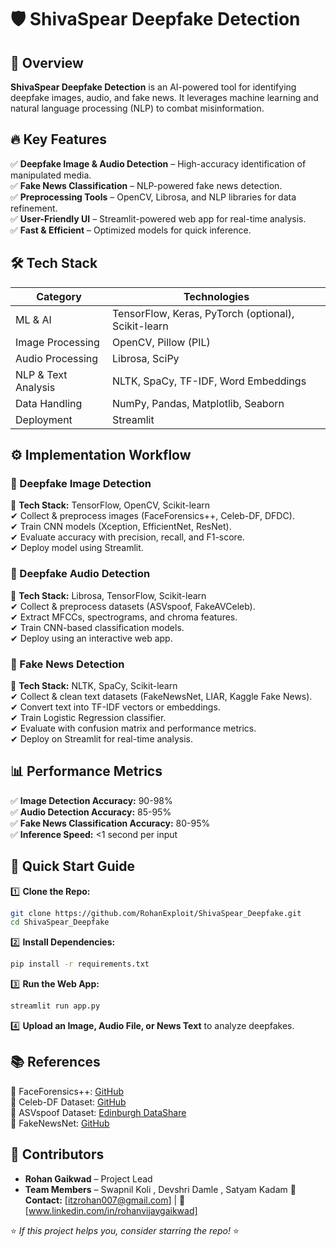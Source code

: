 # 🛡️ ShivaSpear Deepfake Detection

## 🚀 Overview
**ShivaSpear Deepfake Detection** is an AI-powered tool for identifying deepfake images, audio, and fake news. It leverages machine learning and natural language processing (NLP) to combat misinformation.

## 🔥 Key Features
✅ **Deepfake Image & Audio Detection** – High-accuracy identification of manipulated media.  
✅ **Fake News Classification** – NLP-powered fake news detection.  
✅ **Preprocessing Tools** – OpenCV, Librosa, and NLP libraries for data refinement.  
✅ **User-Friendly UI** – Streamlit-powered web app for real-time analysis.  
✅ **Fast & Efficient** – Optimized models for quick inference.  

## 🛠️ Tech Stack
| **Category**        | **Technologies** |
|---------------------|-----------------|
| ML & AI            | TensorFlow, Keras, PyTorch (optional), Scikit-learn |
| Image Processing   | OpenCV, Pillow (PIL) |
| Audio Processing   | Librosa, SciPy |
| NLP & Text Analysis | NLTK, SpaCy, TF-IDF, Word Embeddings |
| Data Handling      | NumPy, Pandas, Matplotlib, Seaborn |
| Deployment         | Streamlit |

## ⚙️ Implementation Workflow

### 🔹 Deepfake Image Detection
📌 **Tech Stack:** TensorFlow, OpenCV, Scikit-learn  
✔ Collect & preprocess images (FaceForensics++, Celeb-DF, DFDC).  
✔ Train CNN models (Xception, EfficientNet, ResNet).  
✔ Evaluate accuracy with precision, recall, and F1-score.  
✔ Deploy model using Streamlit.  

### 🔹 Deepfake Audio Detection
📌 **Tech Stack:** Librosa, TensorFlow, Scikit-learn  
✔ Collect & preprocess datasets (ASVspoof, FakeAVCeleb).  
✔ Extract MFCCs, spectrograms, and chroma features.  
✔ Train CNN-based classification models.  
✔ Deploy using an interactive web app.  

### 🔹 Fake News Detection
📌 **Tech Stack:** NLTK, SpaCy, Scikit-learn  
✔ Collect & clean text datasets (FakeNewsNet, LIAR, Kaggle Fake News).  
✔ Convert text into TF-IDF vectors or embeddings.  
✔ Train Logistic Regression classifier.  
✔ Evaluate with confusion matrix and performance metrics.  
✔ Deploy on Streamlit for real-time analysis.  

## 📊 Performance Metrics
✅ **Image Detection Accuracy:** 90-98%  
✅ **Audio Detection Accuracy:** 85-95%  
✅ **Fake News Classification Accuracy:** 80-95%  
✅ **Inference Speed:** <1 second per input  

## 🚀 Quick Start Guide
1️⃣ **Clone the Repo:**  
```bash
git clone https://github.com/RohanExploit/ShivaSpear_Deepfake.git
cd ShivaSpear_Deepfake
```
2️⃣ **Install Dependencies:**  
```bash
pip install -r requirements.txt
```
3️⃣ **Run the Web App:**  
```bash
streamlit run app.py
```
4️⃣ **Upload an Image, Audio File, or News Text** to analyze deepfakes.

## 📚 References
🔗 FaceForensics++: [GitHub](https://github.com/ondyari/FaceForensics)  
🔗 Celeb-DF Dataset: [GitHub](https://github.com/yuezunli/celeb-deepfake)  
🔗 ASVspoof Dataset: [Edinburgh DataShare](https://datashare.ed.ac.uk/handle/10283/3336)  
🔗 FakeNewsNet: [GitHub](https://github.com/KaiDMML/FakeNewsNet)  

## 👥 Contributors
- **Rohan Gaikwad** – Project Lead  
- **Team Members** – Swapnil Koli , Devshri Damle , Satyam Kadam
📧 **Contact:** [itzrohan007@gmail.com] | 🔗 [www.linkedin.com/in/rohanvijaygaikwad]  

⭐ *If this project helps you, consider starring the repo!* ⭐

 


